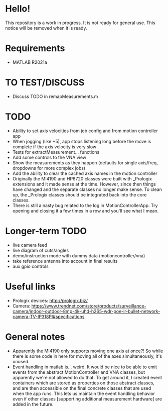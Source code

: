 # Hello!

This repository is a work in progress. It is not ready for general use. This notice will be removed when it is ready.

# Requirements

* MATLAB R2021a

# TO TEST/DISCUSS

* Discuss TODO in remapMeasurements.m

# TODO

* Ability to set axis velocities from job config and from motion controller app
* When jogging (like +5), app stops listening long before the move is complete if the axis velocity is very slow
* Tests for extractMeasurement... functions
* Add some controls to the VNA view
* Show the measurements as they happen (defaults for single axis/freq, dropdowns for more complex jobs)
* Add the ability to clear the cached axis names in the motion controller
* Originally the MI4190 and HP8720 classes were built with _Prologix extensions and it made sense at the time. However, since then things have changed and the separate classes no longer make sense. To clean up, the _Prologix classes should be integrated back into the core classes.
* There is still a nasty bug related to the log in MotionControllerApp. Try opening and closing it a few times in a row and you'll see what I mean.

# Longer-term TODO

* live camera feed
* live diagram of cuts/angles
* demo/instruction mode with dummy data (motioncontroller/vna)
* take reference antenna into account in final results
* aux gpio controls

# Useful links

* Prologix devices: http://prologix.biz/
* Camera: https://www.trendnet.com/store/products/surveillance-camera/indoor-outdoor-8mp-4k-uhd-h265-wdr-poe-ir-bullet-network-camera-TV-IP318PI#specifications

# General notes

* Apparently the MI4190 only supports moving one axis at once?! So while there is some code in here for moving all of the axes simultaneously, it's unused.
* Event handling in matlab is... weird. It would be nice to be able to emit events from the abstract MotionController and VNA classes, but apparently we're not allowed to do that. To get around it, I created event containers which are stored as properties on those abstract classes, and are then accessible on the final concrete classes that are used when the app runs. This lets us maintain the event handling behavior even if other classes [supporting additional measurement hardware] are added in the future.
